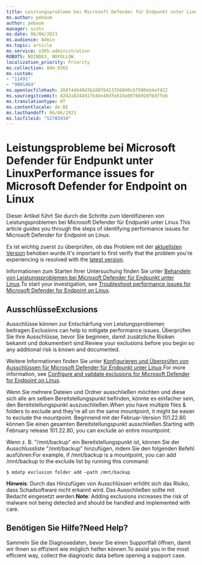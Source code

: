 ```yaml
---
title: Leistungsprobleme bei Microsoft Defender für Endpunkt unter Linux
ms.author: pebaum
author: pebaum
manager: scotv
ms.date: 06/04/2021
ms.audience: Admin
ms.topic: article
ms.service: o365-administration
ROBOTS: NOINDEX, NOFOLLOW
localization_priority: Priority
ms.collection: Adm_O365
ms.custom:
- "11491"
- "9001464"
ms.openlocfilehash: 268f44640d3b2d8764133560d0cbf500eb4afd22
ms.sourcegitcommit: 8242a824491f64be48dfe81da09766920fbd7feb
ms.translationtype: HT
ms.contentlocale: de-DE
ms.lasthandoff: 06/06/2021
ms.locfileid: "52783434"
---
```

# <a name="performance-issues-for-microsoft-defender-for-endpoint-on-linux"></a><span data-ttu-id="1b20d-102">Leistungsprobleme bei Microsoft Defender für Endpunkt unter Linux</span><span class="sxs-lookup"><span data-stu-id="1b20d-102">Performance issues for Microsoft Defender for Endpoint on Linux</span></span>

<span data-ttu-id="1b20d-103">Dieser Artikel führt Sie durch die Schritte zum Identifizieren von Leistungsproblemen bei Microsoft Defender für Endpunkt unter Linux.</span><span class="sxs-lookup"><span data-stu-id="1b20d-103">This article guides you through the steps of identifying performance issues for Microsoft Defender for Endpoint on Linux.</span></span>

<span data-ttu-id="1b20d-104">Es ist wichtig zuerst zu überprüfen, ob das Problem mit der [aktuellsten Version](/microsoft-365/security/defender-endpoint/linux-whatsnew) behoben wurde.</span><span class="sxs-lookup"><span data-stu-id="1b20d-104">It's important to first verify that the problem you're experiencing is resolved with the [latest version](/microsoft-365/security/defender-endpoint/linux-whatsnew).</span></span> 

<span data-ttu-id="1b20d-105">Informationen zum Starten Ihrer Untersuchung finden Sie unter [Behandeln von Leistungsproblemen bei Microsoft Defender für Endpunkt unter Linux](/microsoft-365/security/defender-endpoint/linux-support-perf).</span><span class="sxs-lookup"><span data-stu-id="1b20d-105">To start your investigation, see [Troubleshoot performance issues for Microsoft Defender for Endpoint on Linux](/microsoft-365/security/defender-endpoint/linux-support-perf).</span></span>

## <a name="exclusions"></a><span data-ttu-id="1b20d-106">Ausschlüsse</span><span class="sxs-lookup"><span data-stu-id="1b20d-106">Exclusions</span></span>

<span data-ttu-id="1b20d-107">Ausschlüsse können zur Entschärfung von Leistungsproblemen beitragen.</span><span class="sxs-lookup"><span data-stu-id="1b20d-107">Exclusions can help to mitigate performance issues.</span></span> <span data-ttu-id="1b20d-108">Überprüfen Sie Ihre Ausschlüsse, bevor Sie beginnen, damit zusätzliche Risiken bekannt und dokumentiert sind.</span><span class="sxs-lookup"><span data-stu-id="1b20d-108">Review your exclusions before you begin so any additional risk is known and documented.</span></span>

<span data-ttu-id="1b20d-109">Weitere Informationen finden Sie unter [Konfigurieren und Überprüfen von Ausschlüssen für Microsoft Defender für Endpunkt unter Linux](/microsoft-365/security/defender-endpoint/linux-exclusions).</span><span class="sxs-lookup"><span data-stu-id="1b20d-109">For more information, see [Configure and validate exclusions for Microsoft Defender for Endpoint on Linux](/microsoft-365/security/defender-endpoint/linux-exclusions).</span></span>

<span data-ttu-id="1b20d-110">Wenn Sie mehrere Dateien und Ordner ausschließen möchten und diese sich alle am selben Bereitstellungspunkt befinden, könnte es einfacher sein, den Bereitstellungspunkt auszuschließen.</span><span class="sxs-lookup"><span data-stu-id="1b20d-110">When you have multiple files & folders to exclude and they're all on the same mountpoint, it might be easier to exclude the mountpoint.</span></span> <span data-ttu-id="1b20d-111">Beginnend mit der Februar-Version 101.22.80 können Sie einen gesamten Bereitstellungspunkt ausschließen.</span><span class="sxs-lookup"><span data-stu-id="1b20d-111">Starting with February release 101.22.80, you can exclude an entire mountpoint.</span></span>

<span data-ttu-id="1b20d-112">Wenn z. B. "/mnt/backup" ein Bereitstellungspunkt ist, können Sie der Ausschlussliste "/mnt/backup" hinzufügen, indem Sie den folgenden Befehl ausführen:</span><span class="sxs-lookup"><span data-stu-id="1b20d-112">For example, if /mnt/backup is a mountpoint, you can add /mnt/backup to the exclude list by running this command:</span></span>

`$ mdatp exclusion folder add –path /mnt/backup`

<span data-ttu-id="1b20d-113">**Hinweis**: Durch das Hinzufügen von Ausschlüssen erhöht sich das Risiko, dass Schadsoftware nicht erkannt wird. Das Ausschließen sollte mit Bedacht eingesetzt werden.</span><span class="sxs-lookup"><span data-stu-id="1b20d-113">**Note**: Adding exclusions increases the risk of malware not being detected and should be handled and implemented with care.</span></span>

## <a name="need-help"></a><span data-ttu-id="1b20d-114">Benötigen Sie Hilfe?</span><span class="sxs-lookup"><span data-stu-id="1b20d-114">Need Help?</span></span>

<span data-ttu-id="1b20d-115">Sammeln Sie die Diagnosedaten, bevor Sie einen Supportfall öffnen, damit wir Ihnen so effizient wie möglich helfen können.</span><span class="sxs-lookup"><span data-stu-id="1b20d-115">To assist you in the most efficient way, collect the diagnostic data before opening a support case.</span></span>

